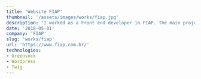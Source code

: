 ```yaml
---
title: 'Website FIAP'
thumbnail: '/assets/images/works/fiap.jpg'
description: 'I worked as a Front end developer in FIAP. The main project was to implement a redesign of site with a more 2 devs.'
date: '2018-05-01'
company: 'FIAP'
slug: 'works/fiap'
url: 'https://www.fiap.com.br/'
technologies:
- Greensock
- Wordpress
- Twig
---
```

